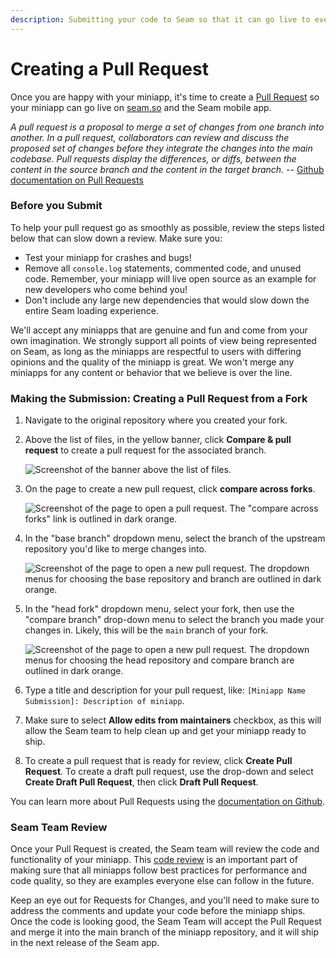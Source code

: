 ```yaml
---
description: Submitting your code to Seam so that it can go live to everyone
---
```


# Creating a Pull Request

Once you are happy with your miniapp, it's time to create a [Pull Request](https://docs.github.com/en/pull-requests/collaborating-with-pull-requests/proposing-changes-to-your-work-with-pull-requests/about-pull-requests) so your miniapp can go live on [seam.so](https://www.seam.so) and the Seam mobile app.

_A pull request is a proposal to merge a set of changes from one branch into another. In a pull request, collaborators can review and discuss the proposed set of changes before they integrate the changes into the main codebase. Pull requests display the differences, or diffs, between the content in the source branch and the content in the target branch. --_ [Github documentation on Pull Requests](https://docs.github.com/en/pull-requests/collaborating-with-pull-requests/proposing-changes-to-your-work-with-pull-requests/about-pull-requests)

### Before you Submit

To help your pull request go as smoothly as possible, review the steps listed below that can slow down a review. Make sure you:

* Test your miniapp for crashes and bugs!
* Remove all `console.log` statements, commented code, and unused code. Remember, your miniapp will live open source as an example for new developers who come behind you!
* Don't include any large new dependencies that would slow down the entire Seam loading experience.

We'll accept any miniapps that are genuine and fun and come from your own imagination. We strongly support all points of view being represented on Seam, as long as the miniapps are respectful to users with differing opinions and the quality of the miniapp is great. We won't merge any miniapps for any content or behavior that we believe is over the line.

### Making the Submission: Creating a Pull Request from a Fork

1. Navigate to the original repository where you created your fork.
2.  Above the list of files, in the yellow banner, click **Compare & pull request** to create a pull request for the associated branch.

    ![Screenshot of the banner above the list of files.](https://docs.github.com/assets/cb-34097/images/help/pull\_requests/pull-request-compare-pull-request.png)
3.  On the page to create a new pull request, click **compare across forks**.

    ![Screenshot of the page to open a pull request. The "compare across forks" link is outlined in dark orange.](https://docs.github.com/assets/cb-41260/images/help/pull\_requests/compare-across-forks-link.png)
4.  In the "base branch" dropdown menu, select the branch of the upstream repository you'd like to merge changes into.

    ![Screenshot of the page to open a new pull request. The dropdown menus for choosing the base repository and branch are outlined in dark orange.](https://docs.github.com/assets/cb-96536/images/help/pull\_requests/choose-base-fork-and-branch.png)
5.  In the "head fork" dropdown menu, select your fork, then use the "compare branch" drop-down menu to select the branch you made your changes in. Likely, this will be the `main` branch of your fork.

    ![Screenshot of the page to open a new pull request. The dropdown menus for choosing the head repository and compare branch are outlined in dark orange.](https://docs.github.com/assets/cb-96331/images/help/pull\_requests/choose-head-fork-compare-branch.png)
6. Type a title and description for your pull request, like: `[Miniapp Name Submission]: Description of miniapp`.
7. Make sure to select **Allow edits from maintainers** checkbox, as this will allow the Seam team to help clean up and get your miniapp ready to ship.
8. To create a pull request that is ready for review, click **Create Pull Request**. To create a draft pull request, use the drop-down and select **Create Draft Pull Request**, then click **Draft Pull Request**.

You can learn more about Pull Requests using the [documentation on Github](https://docs.github.com/en/pull-requests/collaborating-with-pull-requests/proposing-changes-to-your-work-with-pull-requests/creating-a-pull-request#changing-the-branch-range-and-destination-repository).

### Seam Team Review

Once your Pull Request is created, the Seam team will review the code and functionality of your miniapp. This [code review](https://about.gitlab.com/topics/version-control/what-is-code-review/) is an important part of making sure that all miniapps follow best practices for performance and code quality, so they are examples everyone else can follow in the future.

Keep an eye out for Requests for Changes, and you'll need to make sure to address the comments and update your code before the miniapp ships. Once the code is looking good, the Seam Team will accept the Pull Request and merge it into the main branch of the miniapp repository, and it will ship in the next release of the Seam app.

